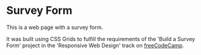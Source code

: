 # Survey Form

This is a web page with a survey form. 

It was built using CSS Grids to fulfill the requirements of the 
'Build a Survey Form' project in the 'Responsive Web Design' track on 
[freeCodeCamp](https://www.freecodecamp.org/).
